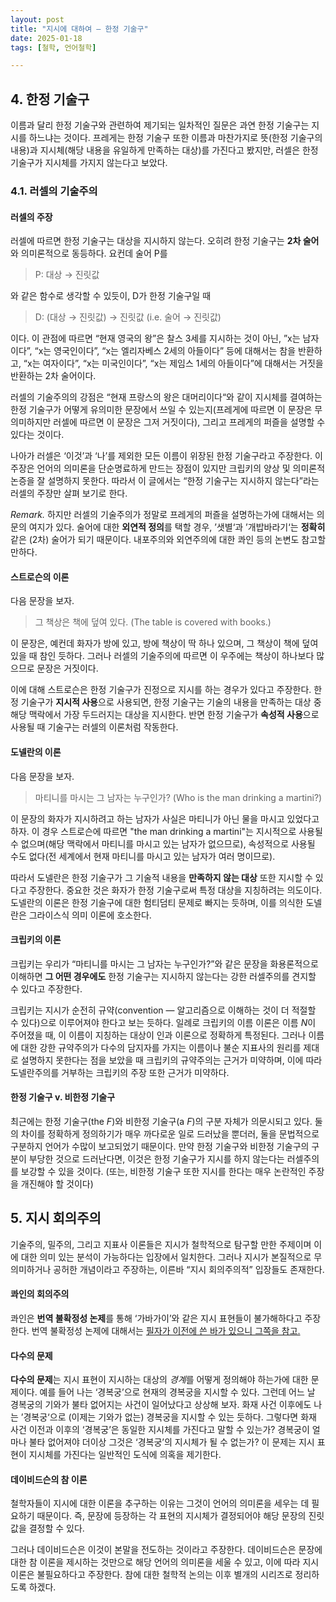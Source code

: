 ```yaml
---
layout: post
title: "지시에 대하여 — 한정 기술구"
date: 2025-01-18
tags: [철학, 언어철학]

---
```


## 4. 한정 기술구

이름과 달리 한정 기술구와 관련하여 제기되는 일차적인 질문은 과연 한정 기술구는 지시를 하느냐는 것이다. 프레게는 한정 기술구 또한 이름과 마찬가지로 뜻(한정 기술구의 내용)과 지시체(해당 내용을 유일하게 만족하는 대상)를 가진다고 봤지만, 러셀은 한정 기술구가 지시체를 가지지 않는다고 보았다.

### 4.1. 러셀의 기술주의

#### 러셀의 주장

러셀에 따르면 한정 기술구는 대상을 지시하지 않는다. 오히려 한정 기술구는 **2차 술어**와 의미론적으로 동등하다. 요컨데 술어 P를

> P: 대상 → 진릿값

와 같은 함수로 생각할 수 있듯이, D가 한정 기술구일 때

> D: (대상 → 진릿값) → 진릿값 (i.e. 술어 → 진릿값)

이다. 이 관점에 따르면 “현재 영국의 왕”은 찰스 3세를 지시하는 것이 아닌, ”x는 남자이다”, “x는 영국인이다”, “x는 엘리자베스 2세의 아들이다” 등에 대해서는 참을 반환하고, “x는 여자이다”, “x는 미국인이다”, “x는 제임스 1세의 아들이다”에 대해서는 거짓을 반환하는 2차 술어이다.

러셀의 기술주의의 강점은 “현재 프랑스의 왕은 대머리이다“와 같이 지시체를 결여하는 한정 기술구가 어떻게 유의미한 문장에서 쓰일 수 있는지(프레게에 따르면 이 문장은 무의미하지만 러셀에 따르면 이 문장은 그저 거짓이다), 그리고 프레게의 퍼즐을 설명할 수 있다는 것이다.

나아가 러셀은 ‘이것’과 ‘나’를 제외한 모든 이름이 위장된 한정 기술구라고 주장한다. 이 주장은 언어의 의미론을 단순명료하게 만드는 장점이 있지만 크립키의 양상 및 의미론적 논증을 잘 설명하지 못한다. 따라서 이 글에서는 “한정 기술구는 지시하지 않는다”라는 러셀의 주장만 살펴 보기로 한다.

*Remark.* 하지만 러셀의 기술주의가 정말로 프레게의 퍼즐을 설명하는가에 대해서는 의문의 여지가 있다. 술어에 대한 **외연적 정의**를 택할 경우, ’샛별‘과 ’개밥바라기‘는 **정확히** 같은 (2차) 술어가 되기 때문이다. 내포주의와 외연주의에 대한 콰인 등의 논변도 참고할 만하다.

#### 스트로슨의 이론

다음 문장을 보자.

> 그 책상은 책에 덮여 있다. (The table is covered with books.)

이 문장은, 예컨데 화자가 방에 있고, 방에 책상이 딱 하나 있으며, 그 책상이 책에 덮여 있을 때 참인 듯하다. 그러나 러셀의 기술주의에 따르면 이 우주에는 책상이 하나보다 많으므로 문장은 거짓이다.

이에 대해 스트로슨은 한정 기술구가 진정으로 지시를 하는 경우가 있다고 주장한다. 한정 기술구가 **지시적 사용**으로 사용되면, 한정 기술구는 기술의 내용을 만족하는 대상 중 해당 맥락에서 가장 두드러지는 대상을 지시한다. 반면 한정 기술구가 **속성적 사용**으로 사용될 때 기술구는 러셀의 이론처럼 작동한다.

#### 도넬란의 이론

다음 문장을 보자.

> 마티니를 마시는 그 남자는 누구인가? (Who is the man drinking a martini?)

이 문장의 화자가 지시하려고 하는 남자가 사실은 마티니가 아닌 물을 마시고 있었다고 하자. 이 경우 스트로슨에 따르면 "the man drinking a martini"는 지시적으로 사용될 수 없으며(해당 맥락에서 마티니를 마시고 있는 남자가 없으므로), 속성적으로 사용될 수도 없다(전 세계에서 현재 마티니를 마시고 있는 남자가 여러 명이므로).

따라서 도넬란은 한정 기술구가 그 기술적 내용을 **만족하지 않는 대상** 또한 지시할 수 있다고 주장한다. 중요한 것은 화자가 한정 기술구로써 특정 대상을 지칭하려는 의도이다. 도넬란의 이론은 한정 기술구에 대한 험티덤티 문제로 빠지는 듯하며, 이를 의식한 도넬란은 그라이스식 의미 이론에 호소한다.

#### 크립키의 이론

크립키는 우리가 “마티니를 마시는 그 남자는 누구인가?”와 같은 문장을 화용론적으로 이해하면 **그 어떤 경우에도** 한정 기술구는 지시하지 않는다는 강한 러셀주의를 견지할 수 있다고 주장한다.

크립키는 지시가 순전히 규약(convention — 알고리즘으로 이해하는 것이 더 적절할 수 있다)으로 이루어져야 한다고 보는 듯하다. 일례로 크립키의 이름 이론은 이름 $N$이 주어졌을 때, 이 이름이 지칭하는 대상이 인과 이론으로 정확하게 특정된다. 그러나 이름에 대한 강한 규약주의가 다수의 담지자를 가지는 이름이나 불순 지표사의 원리를 제대로 설명하지 못한다는 점을 보았을 때 크립키의 규약주의는 근거가 미약하며, 이에 따라 도넬란주의를 거부하는 크립키의 주장 또한 근거가 미약하다.

#### 한정 기술구 v. 비한정 기술구

최근에는 한정 기술구(the *F*)와 비한정 기술구(a *F*)의 구분 자체가 의문시되고 있다. 둘의 차이를 정확하게 정의하기가 매우 까다로운 일로 드러났을 뿐더러, 둘을 문법적으로 구분하지 언어가 수많이 보고되었기 때문이다. 만약 한정 기술구와 비한정 기술구의 구분이 부당한 것으로 드러난다면, 이것은 한정 기술구가 지시를 하지 않는다는 러셀주의를 보강할 수 있을 것이다. (또는, 비한정 기술구 또한 지시를 한다는 매우 논란적인 주장을 개진해야 할 것이다)

## 5. 지시 회의주의

기술주의, 밀주의, 그리고 지표사 이론들은 지시가 철학적으로 탐구할 만한 주제이며 이에 대한 의미 있는 분석이 가능하다는 입장에서 일치한다. 그러나 지시가 본질적으로 무의미하거나 공허한 개념이라고 주장하는, 이른바 “지시 회의주의적” 입장들도 존재한다.

#### 콰인의 회의주의

콰인은 **번역 불확정성 논제**를 통해 ‘가바가이’와 같은 지시 표현들이 불가해하다고 주장한다. 번역 불확정성 논제에 대해서는 [필자가 이전에 쓴 바가 있으니 그쪽을 참고.](https://dimen.notion.site/57b61059e29446b4b4292a7900193160)

#### 다수의 문제

**다수의 문제**는 지시 표현이 지시하는 대상의 *경계*를 어떻게 정의해야 하는가에 대한 문제이다. 예를 들어 나는 ‘경복궁’으로 현재의 경복궁을 지시할 수 있다. 그런데 어느 날 경복궁의 기와가 불타 없어지는 사건이 일어났다고 상상해 보자. 화재 사건 이후에도 나는 ’경복궁‘으로 (이제는 기와가 없는) 경복궁을 지시할 수 있는 듯하다. 그렇다면 화재 사건 이전과 이후의 ‘경복궁’은 동일한 지시체를 가진다고 말할 수 있는가? 경복궁이 얼마나 불타 없어져야 더이상 그것은 ‘경복궁’의 지시체가 될 수 없는가? 이 문제는 지시 표현이 지시체를 가진다는 일반적인 도식에 의혹을 제기한다.

#### 데이비드슨의 참 이론

철학자들이 지시에 대한 이론을 추구하는 이유는 그것이 언어의 의미론을 세우는 데 필요하기 때문이다. 즉, 문장에 등장하는 각 표현의 지시체가 결정되어야 해당 문장의 진릿값을 결정할 수 있다.

그러나 데이비드슨은 이것이 본말을 전도하는 것이라고 주장한다. 데이비드슨은 문장에 대한 참 이론을 제시하는 것만으로 해당 언어의 의미론을 세울 수 있고, 이에 따라 지시 이론은 불필요하다고 주장한다. 참에 대한 철학적 논의는 이후 별개의 시리즈로 정리하도록 하겠다.